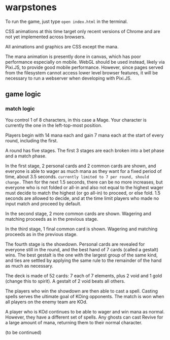 # warpstones

To run the game, just type `open index.html` in the terminal.

CSS animations at this time target only recent versions of Chrome and are not yet implemented across browsers.

All animations and graphics are CSS except the mana.

The mana animation is presently done in canvas, which has poor performance especially on mobile. WebGL should be used instead, likely via Pixi.JS, to provide good mobile performance. However, since pages served from the filesystem cannot access lower level browser features, it will be necessary to run a webserver when developing with Pixi.JS.

## game logic

### match logic

You control 1 of 8 characters, in this case a Mage. Your character is currently the one in the left-top-most position.

Players begin with 14 mana each and gain 7 mana each at the start of every round, including the first.

A round has five stages. The first 3 stages are each broken into a bet phase and a match phase.

In the first stage, 2 personal cards and 2 common cards are shown, and everyone is able to wager as much mana as they want for a fixed period of time, about 3.5 seconds. `currently limited to 7 per round, should change.` Then for the next 1.5 seconds, there can be no more increases, but everyone who is not folded or all-in and also not equal to the highest wager must decide to match the highest (or go all-in) to proceed, or else fold. 1.5 seconds are allowed to decide, and at the time limit players who made no input match and proceed by default.

In the second stage, 2 more common cards are shown. Wagering and matching proceeds as in the previous stage.

In the third stage, 1 final common card is shown. Wagering and matching proceeds as in the previous stage.

The fourth stage is the showdown. Personal cards are revealed for everyone still in the round, and the best hand of 7 cards (called a gestalt) wins. The best gestalt is the one with the largest group of the same kind, and ties are settled by applying the same rule to the remainder of the hand as much as necessary.

The deck is made of 52 cards: 7 each of 7 elements, plus 2 void and 1 gold (change this to spirit). A gestalt of 2 void beats all others.

The players who win the showdown are then able to cast a spell. Casting spells serves the ultimate goal of KOing opponents. The match is won when all players on the enemy team are KOd.

A player who is KOd continues to be able to wager and win mana as normal. However, they have a different set of spells. Any ghosts can cast Revive for a large amount of mana, returning them to their normal character.

(to be continued)

